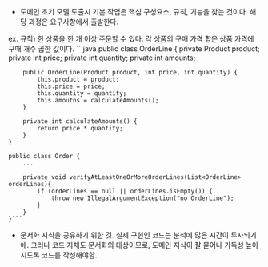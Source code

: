 * 도메인 초기 모델 도출시 기본 작업은 핵심 구성요소, 규칙, 기능을 찾는 것이다.
	해당 과정은 요구사항에서 출발한다.

ex. 규칙) 한 상품을 한 개 이상 주문할 수 있다. 각 상품의 구매 가격 합은 상품 가격에 구매 개수 곱한 값이다.
	```java
	public class OrderLine {
		private Product product;
		private int price;
		private int quantity;
		private int amounts;
		
		public OrderLine(Product product, int price, int quantity) {
			this.product = product;
			this.price = price;
			this.quantity = quantity;
			this.amoutns = calculateAmounts();
		}
		
		private int calculateAmounts() {
			return price * quantity;
		}
	}
	
	public class Order {
		...
	
		private void verifyAtLeastOneOrMoreOrderLines(List<OrderLine> orderLines){
			if (orderLines == null || orderLines.isEmpty()) {
				throw new IllegalArgumentException("no OrderLine");
			}
		}
	}```	

* 문서화
	 지식을 공유하기 위한 것. 
	 실제 구현인 코드는 분석에 많은 시간이 투자되기에.
	 그러나 코드 자체도 문서화의 대상이므로, 도메인 지식이 잘 묻어나 가독성 높아지도록 코드를 작성해야함.